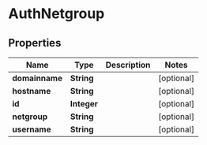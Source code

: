 
# AuthNetgroup

## Properties
Name | Type | Description | Notes
------------ | ------------- | ------------- | -------------
**domainname** | **String** |  |  [optional]
**hostname** | **String** |  |  [optional]
**id** | **Integer** |  |  [optional]
**netgroup** | **String** |  |  [optional]
**username** | **String** |  |  [optional]



